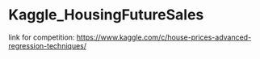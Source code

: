 # Kaggle_HousingFutureSales
link for competition: https://www.kaggle.com/c/house-prices-advanced-regression-techniques/
